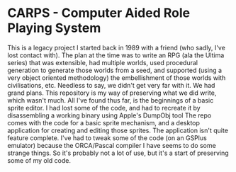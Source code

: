 # CARPS - Computer Aided Role Playing System

This is a legacy project I started back in 1989 with a friend (who sadly, I've lost contact with).
The plan at the time was to write an RPG (ala the Ultima series) that was extensible, had multiple worlds, used procedural generation to generate those worlds from a seed, and supported (using a very object oriented methodology) the embellishment of those worlds with civilisations, etc.
Needless to say, we didn't get very far with it.
We had grand plans.  This repository is my way of preserving what we did write, which wasn't much.
All I've found thus far, is the beginnings of a basic sprite editor.  I had lost some of the code, and had to recreate it by disassembling a working binary using Apple's DumpObj tool
The repo comes with the code for a basic sprite mechanism, and a desktop application for creating and editing those sprites.  The application isn't quite feature complete.  I've had to tweak some of the code (on an GSPlus emulator) because the ORCA/Pascal compiler I have seems to do some strange things.
So it's probably not a lot of use, but it's a start of preserving some of my old code.

